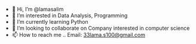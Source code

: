 - 👋 Hi, I’m @lamasalim
- 👀 I’m interested in Data Analysis, Programming
- 🌱 I’m currently learning Python
- 💞️ I’m looking to collaborate on Company interested in computer science
- 📫 How to reach me .. Email: 33lama.s100@gmail.com

<!---
lamasalim/lamasalim is a ✨ special ✨ repository because its `README.md` (this file) appears on your GitHub profile.
You can click the Preview link to take a look at your changes.
--->
